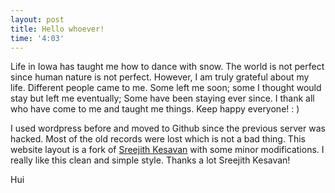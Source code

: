 ```yaml
---
layout: post
title: Hello whoever!
time: '4:03'
---
```


Life in Iowa has taught me how to dance with snow. The world is not 
perfect since human nature is not perfect. However, I am truly grateful about my life. 
Different people came to me. Some left me soon; some I thought would stay but left me eventually;
Some have been staying ever since. I thank all who have come to me and taught me things. Keep happy everyone! : ) 

I used wordpress before and moved to Github since the previous server was hacked. 
Most of the old records were lost which is not a bad thing. This website layout is a fork of 
[Sreejith Kesavan](http://foobarnbaz.com/) with some minor modifications. I really like this clean and simple style. Thanks a lot Sreejith Kesavan!

Hui
